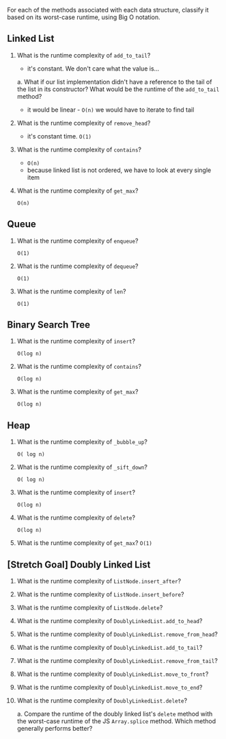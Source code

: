 For each of the methods associated with each data structure, classify it based on its worst-case runtime, using Big O notation.

## Linked List

1. What is the runtime complexity of `add_to_tail`?
    - it's constant. We don't care what the value is...
  
    a. What if our list implementation didn't have a reference to the tail of the list in its constructor? What would be the runtime of the `add_to_tail` method?

    - it would be linear - `O(n)`
    we would have to iterate to find tail

2. What is the runtime complexity of `remove_head`?
    - it's constant time. `O(1)`
3. What is the runtime complexity of `contains`?
    - `O(n)`
    - because linked list is not ordered, we have to look at every single item

4. What is the runtime complexity of `get_max`? 

    `O(n)`

## Queue

1. What is the runtime complexity of `enqueue`?
    
    `O(1)`

2. What is the runtime complexity of `dequeue`?

    `O(1)`

3. What is the runtime complexity of `len`?
    
    `O(1)`

## Binary Search Tree

1. What is the runtime complexity of `insert`? 

    `O(log n)`

2. What is the runtime complexity of `contains`?

    `O(log n)`



3. What is the runtime complexity of `get_max`? 

    `O(log n)`

## Heap

1. What is the runtime complexity of `_bubble_up`?

    `O( log n)`

2. What is the runtime complexity of `_sift_down`?

    `O( log n)`

3. What is the runtime complexity of `insert`?

    `O(log n)`

4. What is the runtime complexity of `delete`?

    `O(log n)`

5. What is the runtime complexity of `get_max`?
    `O(1)`

## [Stretch Goal] Doubly Linked List

1. What is the runtime complexity of `ListNode.insert_after`?

2. What is the runtime complexity of `ListNode.insert_before`?

3. What is the runtime complexity of `ListNode.delete`?

4. What is the runtime complexity of `DoublyLinkedList.add_to_head`?

5. What is the runtime complexity of `DoublyLinkedList.remove_from_head`?

6. What is the runtime complexity of `DoublyLinkedList.add_to_tail`?

7. What is the runtime complexity of `DoublyLinkedList.remove_from_tail`?

8. What is the runtime complexity of `DoublyLinkedList.move_to_front`?

9. What is the runtime complexity of `DoublyLinkedList.move_to_end`?

10. What is the runtime complexity of `DoublyLinkedList.delete`?

    a. Compare the runtime of the doubly linked list's `delete` method with the worst-case runtime of the JS `Array.splice` method. Which method generally performs better?